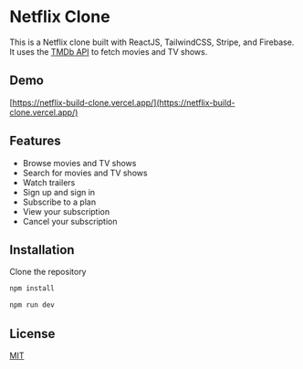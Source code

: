 # Netflix Clone

This is a Netflix clone built with ReactJS, TailwindCSS, Stripe, and Firebase. It uses the [TMDb API](https://www.themoviedb.org/documentation/api) to fetch movies and TV shows.

## Demo

[https://netflix-build-clone.vercel.app/](https://netflix-build-clone.vercel.app/)

## Features

- Browse movies and TV shows
- Search for movies and TV shows
- Watch trailers
- Sign up and sign in
- Subscribe to a plan
- View your subscription
- Cancel your subscription

## Installation

Clone the repository

```bash
npm install
```

```bash
npm run dev
```

## License

[MIT](https://choosealicense.com/licenses/mit/)
